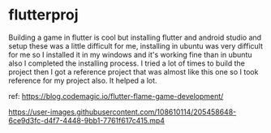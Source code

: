 # flutterproj

Building a game in flutter is cool but installing flutter and android studio and setup these was a little difficult for me, installing in ubuntu was very difficult for me so I installed it in my windows and it's working fine than in ubuntu also I completed the installing process. I  tried a lot of times to build the project then I got a reference project that was almost like this one so I took reference for my project also. It helped a lot.

ref:
https://blog.codemagic.io/flutter-flame-game-development/

https://user-images.githubusercontent.com/108610114/205458648-6ce9d3fc-d4f7-4448-9bb1-7761f617c415.mp4
